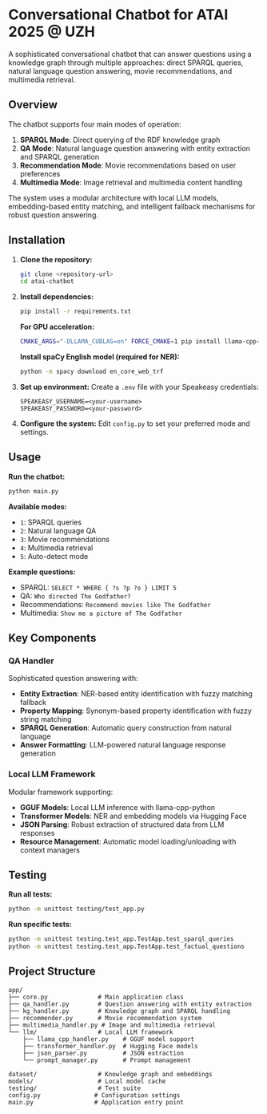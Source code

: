 # Conversational Chatbot for ATAI 2025 @ UZH

A sophisticated conversational chatbot that can answer questions using a knowledge graph through multiple approaches: direct SPARQL queries, natural language question answering, movie recommendations, and multimedia retrieval.

## Overview

The chatbot supports four main modes of operation:

1. **SPARQL Mode**: Direct querying of the RDF knowledge graph
2. **QA Mode**: Natural language question answering with entity extraction and SPARQL generation
3. **Recommendation Mode**: Movie recommendations based on user preferences
4. **Multimedia Mode**: Image retrieval and multimedia content handling

The system uses a modular architecture with local LLM models, embedding-based entity matching, and intelligent fallback mechanisms for robust question answering.

## Installation

1. **Clone the repository:**
    ```bash
    git clone <repository-url>
    cd atai-chatbot
    ```

2. **Install dependencies:**
   ```bash
   pip install -r requirements.txt
   ```
   
   **For GPU acceleration:**
   ```bash
   CMAKE_ARGS="-DLLAMA_CUBLAS=on" FORCE_CMAKE=1 pip install llama-cpp-python --upgrade --force-reinstall --no-cache-dir
   ```
   
   **Install spaCy English model (required for NER):**
   ```bash
   python -m spacy download en_core_web_trf
   ```

3. **Set up environment:**
   Create a `.env` file with your Speakeasy credentials:
    ```
    SPEAKEASY_USERNAME=<your-username>
    SPEAKEASY_PASSWORD=<your-password>
    ```

4. **Configure the system:**
   Edit `config.py` to set your preferred mode and settings.

## Usage

**Run the chatbot:**
```bash
python main.py
```

**Available modes:**
- `1`: SPARQL queries
- `2`: Natural language QA
- `3`: Movie recommendations  
- `4`: Multimedia retrieval
- `5`: Auto-detect mode

**Example questions:**
- SPARQL: `SELECT * WHERE { ?s ?p ?o } LIMIT 5`
- QA: `Who directed The Godfather?`
- Recommendations: `Recommend movies like The Godfather`
- Multimedia: `Show me a picture of The Godfather`

## Key Components

### QA Handler
Sophisticated question answering with:
- **Entity Extraction**: NER-based entity identification with fuzzy matching fallback
- **Property Mapping**: Synonym-based property identification with fuzzy string matching  
- **SPARQL Generation**: Automatic query construction from natural language
- **Answer Formatting**: LLM-powered natural language response generation

### Local LLM Framework
Modular framework supporting:
- **GGUF Models**: Local LLM inference with llama-cpp-python
- **Transformer Models**: NER and embedding models via Hugging Face
- **JSON Parsing**: Robust extraction of structured data from LLM responses
- **Resource Management**: Automatic model loading/unloading with context managers

## Testing

**Run all tests:**
```bash
python -m unittest testing/test_app.py
```

**Run specific tests:**
```bash
python -m unittest testing.test_app.TestApp.test_sparql_queries
python -m unittest testing.test_app.TestApp.test_factual_questions
```

## Project Structure

```
app/
├── core.py              # Main application class
├── qa_handler.py        # Question answering with entity extraction
├── kg_handler.py        # Knowledge graph and SPARQL handling
├── recommender.py       # Movie recommendation system
├── multimedia_handler.py # Image and multimedia retrieval
└── llm/                 # Local LLM framework
    ├── llama_cpp_handler.py    # GGUF model support
    ├── transformer_handler.py  # Hugging Face models
    ├── json_parser.py          # JSON extraction
    └── prompt_manager.py       # Prompt management

dataset/                 # Knowledge graph and embeddings
models/                  # Local model cache
testing/                 # Test suite
config.py               # Configuration settings
main.py                 # Application entry point
```

